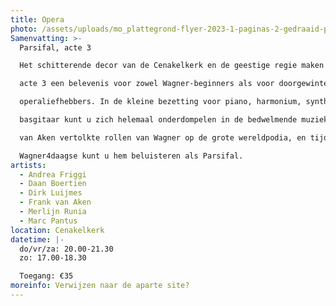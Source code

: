 ```yaml
---
title: Opera
photo: /assets/uploads/mo_plattegrond-flyer-2023-1-paginas-2-gedraaid-pdf.jpg
Samenvatting: >-
  Parsifal, acte 3

  Het schitterende decor van de Cenakelkerk en de geestige regie maken deze Parsifal,

  acte 3 een belevenis voor zowel Wagner-beginners als voor doorgewinterde

  operaliefhebbers. In de kleine bezetting voor piano, harmonium, synthesizer, klokken en

  basgitaar kunt u zich helemaal onderdompelen in de bedwelmende muziek. Tenor Frank

  van Aken vertolkte rollen van Wagner op de grote wereldpodia, en tijdens deze

  Wagner4daagse kunt u hem beluisteren als Parsifal.
artists:
  - Andrea Friggi
  - Daan Boertien
  - Dirk Luijmes
  - Frank van Aken
  - Merlijn Runia
  - Marc Pantus
location: Cenakelkerk
datetime: |-
  do/vr/za: 20.00-21.30
  zo: 17.00-18.30

  Toegang: €35
moreinfo: Verwijzen naar de aparte site?
---
```

